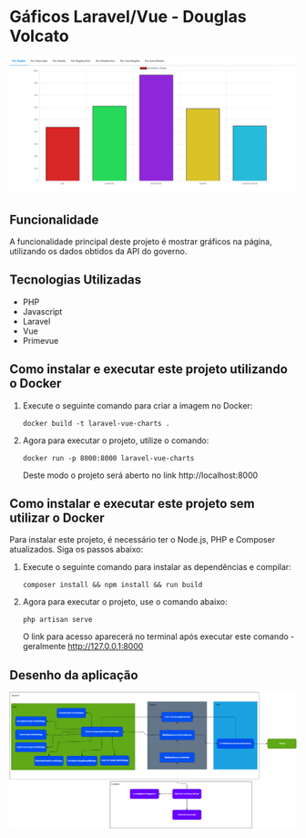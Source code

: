 # Gáficos Laravel/Vue - Douglas Volcato

![Diagram of the App](diagrams\home-screen-print.png)

## Funcionalidade
A funcionalidade principal deste projeto é mostrar gráficos na página, utilizando os dados obtidos da API do governo.

## Tecnologias Utilizadas
- PHP
- Javascript
- Laravel
- Vue
- Primevue

## Como instalar e executar este projeto utilizando o Docker
1. Execute o seguinte comando para criar a imagem no Docker:
   ```
   docker build -t laravel-vue-charts .
   ```

2. Agora para executar o projeto, utilize o comando:
   ```
   docker run -p 8000:8000 laravel-vue-charts
   ```
   Deste modo o projeto será aberto no link http://localhost:8000


## Como instalar e executar este projeto sem utilizar o Docker
Para instalar este projeto, é necessário ter o Node.js, PHP e Composer atualizados. Siga os passos abaixo:

1. Execute o seguinte comando para instalar as dependências e compilar:
   ```
   composer install && npm install && run build
   ```

2. Agora para executar o projeto, use o comando abaixo:
   ```
   php artisan serve
   ```
   O link para acesso aparecerá no terminal após executar este comando - geralmente http://127.0.0.1:8000

## Desenho da aplicação
![Diagram of the App](diagrams/total-cnae-consume-charts.png)